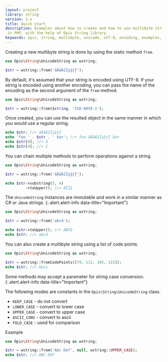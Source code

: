 ```yaml
---
layout: project
library: string
version: 2.x
title: Quick start
description: Examples about how to create and how to use multibyte strings 
 in PHP, with the help of Opis String library
keywords: opis, string, multibyte, unicode, utf-8, encoding, examples, quick start
---
```


Creating a new multibyte string is done by using the static method `from`.

```php
use Opis\String\UnicodeString as wstring;

$str = wstring::from('ăĂâÂîÎşŞţŢ');
```

By default, it's assumed that your string is encoded using UTF-8. 
If your string is encoded using another encoding, 
you can pass the name of the encoding as the second argument of the `from` method.

```php
use Opis\String\UnicodeString as wstring;

$str = wstring::from($string, 'ISO-8859-1');
```

Once created, you can use the resulted object in the same manner in which you would use a regular string.

```php
echo $str; //> ăĂâÂîÎşŞţŢ
echo 'foo ' . $str . ' bar'; //> foo ăĂâÂîÎşŞţŢ bar
echo $str[0]; //> ă
echo $str[4]; //> î
```

You can chain multiple methods to perform operations against a string.

```php
use Opis\String\UnicodeString as wstring;

$str = wstring::from('ăĂâÂîÎşŞţŢ');

echo $str->substring(3, 4)
         ->toUpper(); //> ÂÎÎŞ
```

The `UnicodeString` instances are immutable and work 
in a similar manner as C# or Java strings.
{:.alert.alert-info data-title="Important"}

```php
use Opis\String\UnicodeString as wstring;

$str = wstring::from('abcd');

echo $str->toUpper(); //> ABCD
echo $str; //> abcd
```

You can also create a multibyte string using a list of code points.

```php
use Opis\String\UnicodeString as wstring;

$str = wstring::fromCodePoints([79, 112, 105, 115]);
echo $str; //> Opis
```

Some methods may accept a parameter for string case conversion.
{:.alert.alert-info data-title="Important"}

The following modes are constants in the `Opis\String\UnicodeString` class.

- `KEEP_CASE` - do not convert
- `LOWER_CASE` - convert to lower case
- `UPPER_CASE` - convert to upper case
- `ASCII_CONV` - convert to ascii
- `FOLD_CASE` - used for comparison


Example

```php
use Opis\String\UnicodeString as wstring;

$str = wstring::from('Abc Def', null, wstring::UPPER_CASE);
echo $str; //> ABC DEF
```
